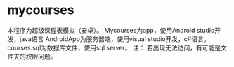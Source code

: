 # mycourses
本程序为超级课程表模拟（安卓）。
Mycourses为app，使用Android studio开发，java语言
AndroidApp为服务器端，使用visual studio开发，c#语言。
courses.sql为数据库文件，使用sql server。
注：
若出现无法访问，有可能是文件夹的权限问题。



